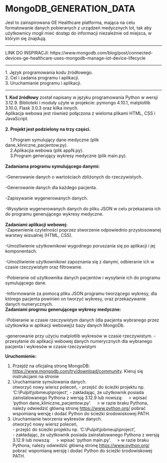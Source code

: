 # MongoDB_GENERATION_DATA
Jest to zainspirowana GE Healthcare platforma, mająca na celu formatowanie danych pobieranych z urządzeń medycznych Iot, tak aby użytkownicy mogli mieć dostęp do informacji niezależnie od miejsca, w którym się znajdują.<br>
<hr>
LINK DO INSPIRACJI:
https://www.mongodb.com/blog/post/connected-devices-ge-healthcare-uses-mongodb-manage-iot-device-lifecycle
<hr>
 1. Język programowania kodu źródłowego.<br>
 2. Cel i zadania programu i aplikacji.<br>
 3. Uruchamianie programu i aplikacji.
<hr>

<b>1. Kod źródłowy</b> został napisany w języku programowania Python w wersji 3.12.9.
Biblioteki i moduły użyte w projekcie: pymongo 4.10.1, matplotlib 3.10.0, Flask 3.0.3 oraz kilka innych.<br>
Aplikacja webowa jest również połączona z wieloma plikami HTML, CSS i JavaScript.
<br><br>
<b>2. Projekt jest podzielony na trzy części.</b><br><br>
&nbsp;&nbsp;&nbsp;&nbsp;1.Program symulujący dane medyczne  (plik dane_kliniczne_pacjentow.py).<br>
&nbsp;&nbsp;&nbsp;&nbsp;2.Aplikacjia webowa (plik appN.py).<br>
&nbsp;&nbsp;&nbsp;&nbsp;3.Program generujący wykresy medyczne (plik main.py).<br><br>
<b>Zadaniama programu symulującego danymi:</b><br><br>
-Generowanie danych o wartościach zbliżonych do rzeczywistych.<br><br>
-Generowanie danych dla każdego pacjenta.<br><br>
-Zapisywanie wygenerowanych danych.<br><br>
-Wysyłanie wygenerowanych danych do pliku JSON w celu przekazania ich do programu generującego wykresy medyczne.<br><br>
<b>Zadaniami aplikacji webowej:</b><br>
-Zapewnienie czytelności poprzez stworzenie odpowiednio przystosowanej warstwy wizualnej (HTML, CSS). <br><br>
-Umożliwienie użytkownikowi wygodnego poruszania się po aplikacji i jej komponentach.<br><br>
-Umożliwienie użytkownikowi zapoznania się z danymi, odbieranie ich w czasie rzeczywistym oraz filtrowanie.<br><br>
-Pobieranie od użytkownika danych pacjentów i wysyłanie ich do programu symulującego dane.<br><br>
-Informowanie za pomocą pliku JSON programu tworzącego wykresy, dla którego pacjenta powinien on tworzyć wykresy, oraz przekazywanie danych numerycznych.<br>
<b>Zadaniami progrmu generującego wykresy medyczne:</b><br><br>
-Pobieranie  w czasie rzeczywistym danych (dla pacjenta wybranego przez użytkowika w aplikacji webowej)z bazy danych MongoDb.<br><br>
-generowanie przy użyciu matplotlib wykresów w czasie rzeczywistym.
-przesyłanie do aplikacji webowej danych numerycznych dla wybranego pacjenta i wykresów w czasie rzeczywistym 



<b>Uruchomienie:</b>
1. Przejdź na oficjalną stronę MongoDB: https://www.mongodb.com/try/download/community.
Kieruj się instrukcjami na stronie <br>
2. Uruchamianie symulowania danych.<br>
 otworzyć nowy wiersz poleceń, - przejść do ścieżki projektu np. ‘C:\Pulpit\jobmeup\project’, - zakładając, że użytkownik posiada zainstalowanego Pythona z 
wersją   3.12.9 lub nowszą: 
&nbsp;&nbsp;&nbsp;&nbsp;> wpisać ‘python dane_kliniczne_pacjentow.py’. 
&nbsp;&nbsp;&nbsp;&nbsp;> w razie braku Pythona, należy odwiedzić główną stronę 
https://www.python.org/ pobrać wspomianą wersję i dodać 
Python do ścieżki środowiskowej PATH.
3. Uruchamianie tworzenia wykresów danych.<br>
 otworzyć nowy wiersz poleceń,<br> - przejść do ścieżki projektu np. ‘C:\Pulpit\jobmeup\project’,<br> - zakładając, że użytkownik posiada zainstalowanego Pythona z 
wersją   3.12.9 lub nowszą: 
&nbsp;&nbsp;&nbsp;&nbsp;> wpisać ‘python main.py’. 
&nbsp;&nbsp;&nbsp;&nbsp;> w razie braku Pythona, należy odwiedzić główną stronę 
https://www.python.org/ pobrać wspomianą wersję i dodać 
Python do ścieżki środowiskowej PATH.
